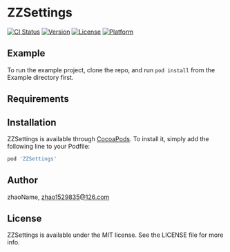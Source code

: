 # ZZSettings

[![CI Status](https://img.shields.io/travis/zhaoName/ZZSettings.svg?style=flat)](https://travis-ci.org/zhaoName/ZZSettings)
[![Version](https://img.shields.io/cocoapods/v/ZZSettings.svg?style=flat)](https://cocoapods.org/pods/ZZSettings)
[![License](https://img.shields.io/cocoapods/l/ZZSettings.svg?style=flat)](https://cocoapods.org/pods/ZZSettings)
[![Platform](https://img.shields.io/cocoapods/p/ZZSettings.svg?style=flat)](https://cocoapods.org/pods/ZZSettings)

## Example

To run the example project, clone the repo, and run `pod install` from the Example directory first.

## Requirements

## Installation

ZZSettings is available through [CocoaPods](https://cocoapods.org). To install
it, simply add the following line to your Podfile:

```ruby
pod 'ZZSettings'
```

## Author

zhaoName, zhao1529835@126.com

## License

ZZSettings is available under the MIT license. See the LICENSE file for more info.
